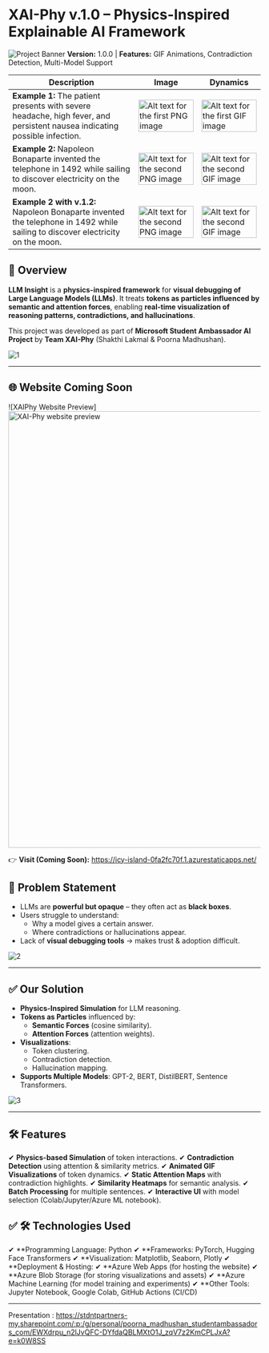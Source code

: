 # **XAI-Phy v.1.0 – Physics-Inspired Explainable AI Framework**
![Project Banner](https://img.shields.io/badge/Explainable%20AI-Physics%20Inspired-blue)
**Version:** 1.0.0 | **Features:** GIF Animations, Contradiction Detection, Multi-Model Support

<table>
  <thead>
    <tr>
      <th width="50%">Description</th>
      <th width="25%">Image</th>
      <th width="25%">Dynamics</th>
    </tr>
  </thead>
  <tbody>
    <tr>
      <td><b>Example 1:</b> The patient presents with severe headache, high fever, and persistent nausea indicating possible infection.</td>
      <td><img src="https://github.com/user-attachments/assets/d07fbc29-28a7-47dd-9d82-02fc079621dd" alt="Alt text for the first PNG image" width="100%"></td>
      <td><img src="https://github.com/user-attachments/assets/e05ca3f9-e1e0-4c00-9bd5-dd7c65362295" alt="Alt text for the first GIF image" width="100%"></td>
    </tr>
    <tr>
      <td><b>Example 2:</b> Napoleon Bonaparte invented the telephone in 1492 while sailing to discover electricity on the moon.</td>
      <td><img src="https://github.com/user-attachments/assets/2e507460-2928-4252-83aa-dc0d68e4506c" alt="Alt text for the second PNG image" width="100%"></td>
      <td><img src="https://github.com/user-attachments/assets/27c2dd61-c53a-464f-adbd-7b5a3dd292cd" alt="Alt text for the second GIF image" width="100%"></td>
    </tr>
        <tr>
      <td><b>Example 2 with v.1.2:</b> Napoleon Bonaparte invented the telephone in 1492 while sailing to discover electricity on the moon.</td>
      <td><img src="https://github.com/user-attachments/assets/a6c68668-ff72-45be-bee0-83f8a01db8f5" alt="Alt text for the second PNG image" width="100%"></td>
      <td><img src="https://github.com/user-attachments/assets/96382c1b-8984-4e6f-b874-34996005e08a" alt="Alt text for the second GIF image" width="100%"></td>
    </tr>
  </tbody>
</table>


## **📌 Overview**
**LLM Insight** is a **physics-inspired framework** for **visual debugging of Large Language Models (LLMs)**. It treats **tokens as particles influenced by semantic and attention forces**, enabling **real-time visualization of reasoning patterns, contradictions, and hallucinations**.

This project was developed as part of **Microsoft Student Ambassador AI Project** by **Team XAI-Phy** (Shakthi Lakmal & Poorna Madhushan).

![1](screenshots/slide_1.png)

---
## 🌐 Website Coming Soon
![XAIPhy Website Preview] 
<img width="1920" height="872" alt="XAI-Phy website preview" src="https://github.com/user-attachments/assets/c40ea801-bd58-443e-ad5a-ced3847ea554" />

👉 **Visit (Coming Soon):** https://icy-island-0fa2fc70f.1.azurestaticapps.net/

## **🎯 Problem Statement**
- LLMs are **powerful but opaque** – they often act as **black boxes**.
- Users struggle to understand:
  - Why a model gives a certain answer.
  - Where contradictions or hallucinations appear.
- Lack of **visual debugging tools** → makes trust & adoption difficult.

![2](screenshots/slide_2.png)

---

## **✅ Our Solution**
- **Physics-Inspired Simulation** for LLM reasoning.
- **Tokens as Particles** influenced by:
  - **Semantic Forces** (cosine similarity).
  - **Attention Forces** (attention weights).
- **Visualizations**:
  - Token clustering.
  - Contradiction detection.
  - Hallucination mapping.
- **Supports Multiple Models**: GPT-2, BERT, DistilBERT, Sentence Transformers.

![3](screenshots/slide_3.png)

---

## **🛠 Features**
✔ **Physics-based Simulation** of token interactions.
✔ **Contradiction Detection** using attention & similarity metrics.
✔ **Animated GIF Visualizations** of token dynamics.
✔ **Static Attention Maps** with contradiction highlights.
✔ **Similarity Heatmaps** for semantic analysis.
✔ **Batch Processing** for multiple sentences.
✔ **Interactive UI** with model selection (Colab/Jupyter/Azure ML notebook).

## **✅ 🛠 Technologies Used**

✔ **Programming Language: Python
✔ **Frameworks: PyTorch, Hugging Face Transformers
✔ **Visualization: Matplotlib, Seaborn, Plotly
✔ **Deployment & Hosting:
 ✔ **Azure Web Apps (for hosting the website)
 ✔ **Azure Blob Storage (for storing visualizations and assets)
 ✔ **Azure Machine Learning (for model training and experiments)
 ✔ **Other Tools: Jupyter Notebook, Google Colab, GitHub Actions (CI/CD)

---
Presentation : https://stdntpartners-my.sharepoint.com/:p:/g/personal/poorna_madhushan_studentambassadors_com/EWXdrpu_n2lJvQFC-DYfdaQBLMXtO1J_zqV7z2KmCPLJxA?e=k0W8SS






















